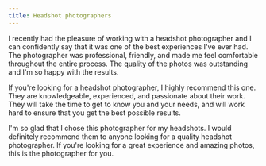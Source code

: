 ```yaml
---
title: Headshot photographers
---
```


I recently had the pleasure of working with a headshot photographer and I can confidently say that it was one of the best experiences I've ever had. The photographer was professional, friendly, and made me feel comfortable throughout the entire process. The quality of the photos was outstanding and I'm so happy with the results.

If you're looking for a headshot photographer, I highly recommend this one. They are knowledgeable, experienced, and passionate about their work. They will take the time to get to know you and your needs, and will work hard to ensure that you get the best possible results.

I'm so glad that I chose this photographer for my headshots. I would definitely recommend them to anyone looking for a quality headshot photographer. If you're looking for a great experience and amazing photos, this is the photographer for you.